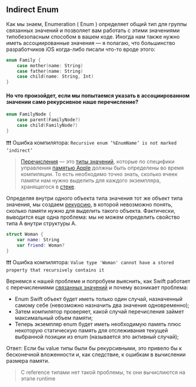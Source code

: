 ## Indirect Enum

Как мы знаем, Enumeration ( Enum ) определяет общий тип для группы связанных значений и позволяет вам работать с этими значениями типобезопасным способом в вашем коде. Иногда нам также нужно иметь ассоциированные значения — я полагаю, что большинство разработчиков iOS когда-либо писали что-то вроде этого:

```swift
enum Family {
    case mother(name: String)
    case father(name: String)
    case child(name: String, Int)
}
```

#### Но что произойдет, если мы попытаемся указать в ассоциированном значении само рекурсивное наше перечисление?

```swift
enum FamilyNode {
    case parent(FamilyNode?)
    case child(FamilyNode?)
}
```

❗❗❗ Ошибка компилятора: `Recursive enum ‘%EnumName’ is not marked ‘indirect’`

> [Перечисления](./Enumeration.md) — это [типы значений](/5%20Swift/5.3%20DataRepresentations/5.2.1%20DataTypes/5.2.1.4%20ValueTypes/), которые по специфики управления [памятью Apple](/3%20Memory%20and%20Concurrency/3.1%20Memory/3.1.1%20AboutMemory/3.1.1.1%20Memory.md) должны быть определены во время компиляции. То есть необходимо точно знать, сколько ячеек памяти нам нужно выделить для каждого экземпляра, хранящегося в [стеке](/3%20Memory%20and%20Concurrency/3.1%20Memory/3.1.2%20RandomAccessMemory/3.1.2.2%20Stack.md). 

Определяя внутри одного объекта типа значения тот же объект типа значения, мы создаем [рекурсию](https://github.com/eldaroid/iOSWiki/blob/master/2%20ComputerScience/2.2%20Languages/2.2.2%20Paradigm/2.2.2.1%20Declarative/2.2.2.1.1%20FunctionalProgramming(FP).md#рекурсия), в которой невозможно понять, сколько памяти нужно для выделить такого объекта. Фактически, выводится еще одна проблема: мы не можем определить свойство типа A внутри структуры A.

```swift
struct Woman {
    var name: String
    var friend: Woman?
}
```

❗❗❗ Ошибка компилятора: `Value type 'Woman' cannot have a stored property that recursively contains it`

Вернемся к нашей проблеме и попробуем выяснить, как Swift работает с перечислениями [связанных значений](./Enumeration.md) и почему возникает проблема:

* Enum Swift объект будет иметь только один случай, назначенный самому себе (невозможно назначить два значения одновременно);
* Затем компилятор проверяет, какой случай перечисления займет максимальный объем памяти;
* Теперь экземпляр enum будет иметь необходимую память плюс некоторую статическую память для отслеживания текущей выбранной позиции из enum (называется это активный случай);

Ответ: Если бы value типы были бы рекурсивными, это привело бы к бесконечной вложенности и, как следствие, к ошибкам в вычислении размера памяти.

> С reference типами нет такой проблемы, тк они вычислиются на этапе runtime


